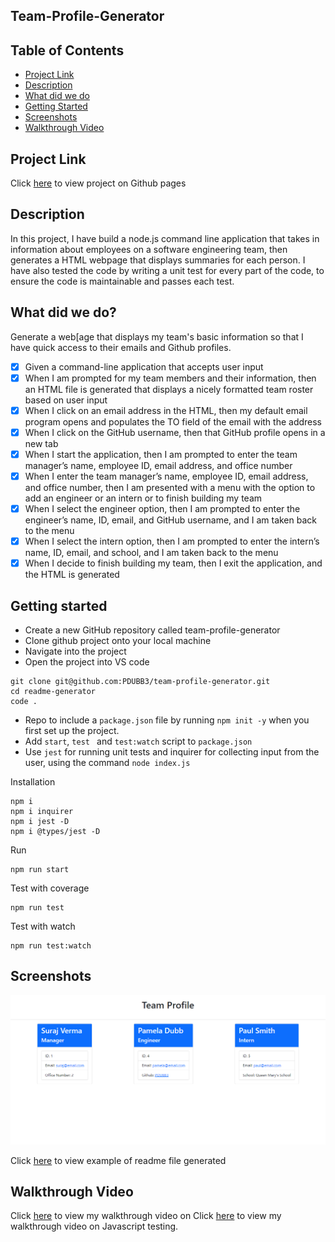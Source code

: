 ## Team-Profile-Generator

<h2> Table of Contents </h2>

- [Project Link](#project-link)
- [Description](#description)
- [What did we do](#what-did-we-do)
- [Getting Started](#getting-started)
- [Screenshots](#screenshots)
- [Walkthrough Video](#walkthrough-video)

## Project Link

Click [here](https://pdubb3.github.io/team-profile-generator/) to view project on Github pages

## Description

In this project, I have build a node.js command line application that takes in information about employees on a software engineering team, then generates a HTML webpage that displays summaries for each person. I have also tested the code by writing a unit test for every part of the code, to ensure the code is maintainable and passes each test.

## What did we do?

Generate a web[age that displays my team's basic information so that I have quick access to their emails and Github profiles.

- [x] Given a command-line application that accepts user input
- [x] When I am prompted for my team members and their information, then an HTML file is generated that displays a nicely formatted team roster based on user input
- [x] When I click on an email address in the HTML, then my default email program opens and populates the TO field of the email with the address
- [x] When I click on the GitHub username, then that GitHub profile opens in a new tab
- [x] When I start the application, then I am prompted to enter the team manager’s name, employee ID, email address, and office number
- [x] When I enter the team manager’s name, employee ID, email address, and office number, then I am presented with a menu with the option to add an engineer or an intern or to finish building my team
- [x] When I select the engineer option, then I am prompted to enter the engineer’s name, ID, email, and GitHub username, and I am taken back to the menu
- [x] When I select the intern option, then I am prompted to enter the intern’s name, ID, email, and school, and I am taken back to the menu
- [x] When I decide to finish building my team, then I exit the application, and the HTML is generated

## Getting started

- Create a new GitHub repository called team-profile-generator
- Clone github project onto your local machine
- Navigate into the project
- Open the project into VS code

```
git clone git@github.com:PDUBB3/team-profile-generator.git
cd readme-generator
code .
```

- Repo to include a `package.json` file by running `npm init -y` when you first set up the project.
- Add `start`, `test ` and `test:watch` script to `package.json`
- Use `jest` for running unit tests and inquirer for collecting input from the user, using the command `node index.js`

Installation

```
npm i
npm i inquirer
npm i jest -D
npm i @types/jest -D

```

Run

```
npm run start

```

Test with coverage

```
npm run test

```

Test with watch

```
npm run test:watch

```

## Screenshots

![The html file created by using a command-line application](./assets/img/teamprof.png)

Click [here](./dist/team.html) to view example of readme file generated

## Walkthrough Video

Click [here](https://drive.google.com/file/d/15PH2_kQnTZKa00kHUaZ2zfUi2QPUUrsn/view) to view my walkthrough video on
Click [here](https://drive.google.com/file/d/1kGHzCdRpyUNATIAsqauTuiXvN0E6A7fK/view?usp=sharing) to view my walkthrough video on Javascript testing.
